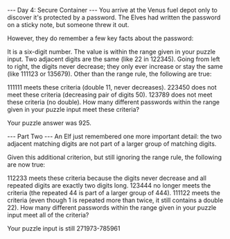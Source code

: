 ﻿--- Day 4: Secure Container ---
You arrive at the Venus fuel depot only to discover it's protected by a password. The Elves had written the password on a sticky note, but someone threw it out.

However, they do remember a few key facts about the password:

It is a six-digit number.
The value is within the range given in your puzzle input.
Two adjacent digits are the same (like 22 in 122345).
Going from left to right, the digits never decrease; they only ever increase or stay the same (like 111123 or 135679).
Other than the range rule, the following are true:

111111 meets these criteria (double 11, never decreases).
223450 does not meet these criteria (decreasing pair of digits 50).
123789 does not meet these criteria (no double).
How many different passwords within the range given in your puzzle input meet these criteria?

Your puzzle answer was 925.

--- Part Two ---
An Elf just remembered one more important detail: the two adjacent matching digits are not part of a larger group of matching digits.

Given this additional criterion, but still ignoring the range rule, the following are now true:

112233 meets these criteria because the digits never decrease and all repeated digits are exactly two digits long.
123444 no longer meets the criteria (the repeated 44 is part of a larger group of 444).
111122 meets the criteria (even though 1 is repeated more than twice, it still contains a double 22).
How many different passwords within the range given in your puzzle input meet all of the criteria?

Your puzzle input is still 271973-785961